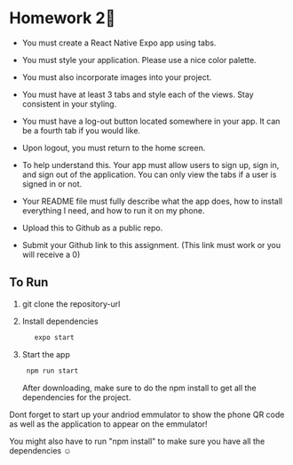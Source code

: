 # Homework 2👋

- You must create a React Native Expo app using tabs.

- You must style your application. Please use a nice color palette.
- You must also incorporate images into your project.
- You must have at least 3 tabs and style each of the views. Stay consistent in your styling.
- You must have a log-out button located somewhere in your app. It can be a fourth tab if you would like.
- Upon logout, you must return to the home screen.
- To help understand this. Your app must allow users to sign up, sign in, and sign out of the application. You can only view the tabs if a user is signed in or not.
- Your README file must fully describe what the app does, how to install everything I need, and how to run it on my phone.
- Upload this to Github as a public repo.
- Submit your Github link to this assignment. (This link must work or you will receive a 0)

## To Run

1. git clone the repository-url

2. Install dependencies

   ```bash
      expo start
   ```

3. Start the app

   ```bash
    npm run start
   ```

   After downloading, make sure to do the npm install to get all the dependencies for the project.

Dont forget to start up your andriod emmulator to show the phone QR code as well as the application to appear on the emmulator!

You might also have to run "npm install" to make sure you have all the dependencies ☺️
